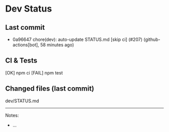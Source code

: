 # Dev Status

## Last commit
- 0a96647 chore(dev): auto-update STATUS.md [skip ci] (#207) (github-actions[bot], 58 minutes ago)
## CI & Tests
[OK] npm ci
[FAIL] npm test

## Changed files (last commit)
dev/STATUS.md

---
Notes:
- ...
